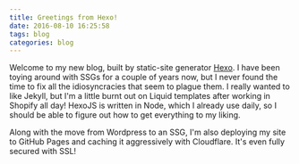 ```yaml
---
title: Greetings from Hexo!
date: 2016-08-10 16:25:58
tags: blog
categories: blog
---
```



Welcome to my new blog, built by static-site generator [Hexo](http://hexo.io). I have been toying around with SSGs for a couple of years now, but I never found the time to fix all the idiosyncracies that seem to plague them. I really wanted to like Jekyll, but I'm a little burnt out on Liquid templates after working in Shopify all day! HexoJS is written in Node, which I already use daily, so I should be able to figure out how to get everything to my liking. 

Along with the move from Wordpress to an SSG, I'm also deploying my site to GitHub Pages and caching it aggressively with Cloudflare. It's even fully secured with SSL! 